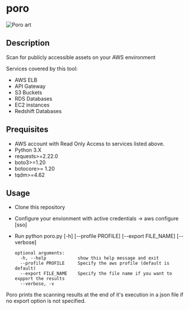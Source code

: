 # poro
![Poro art](https://i.ibb.co/4K4vq3G/poro-small.png)

## Description
Scan for publicly accessible assets on your AWS environment

Services covered by this tool:
- AWS ELB
- API Gateway
- S3 Buckets
- RDS Databases
- EC2 instances
- Redshift Databases

## Prequisites
- AWS account with Read Only Access to services listed above.
- Python 3.X
- requests>=2.22.0
- boto3>=1.20
- botocore>= 1.20
- tqdm>=4.62

## Usage
- Clone this repository
- Configure your envionment with active credentials -> aws configure [sso]
- Run python poro.py [-h] [--profile PROFILE] [--export FILE_NAME] [--verbose]

      optional arguments:
        -h, --help            show this help message and exit
        --profile PROFILE     Specify the aws profile (default is default)
        --export FILE_NAME    Specify the file name if you want to expport the results
        --verbose, -v

Poro prints the scanning results at the end of it's execution in a json file if no export option is not specified.
